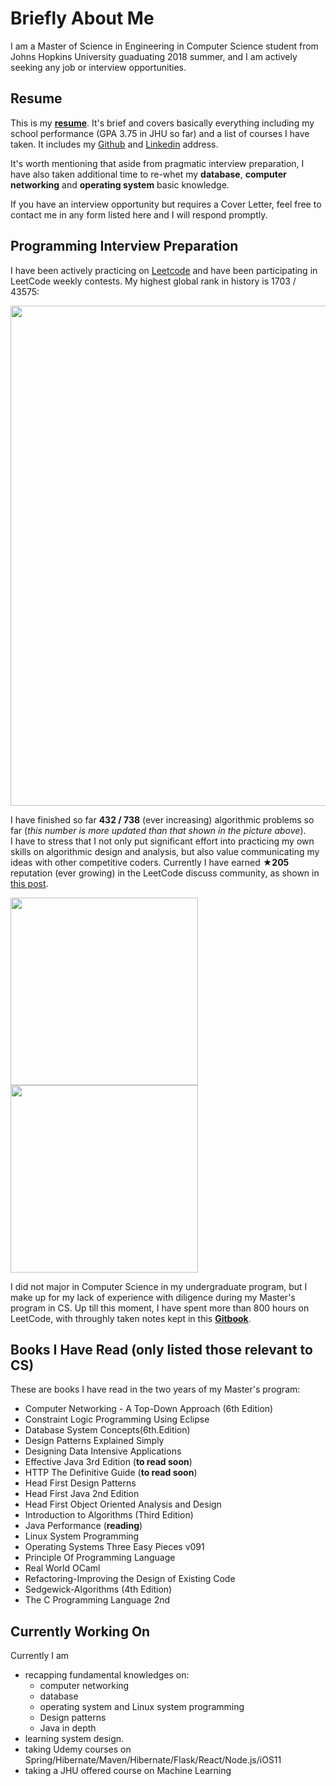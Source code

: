 # Briefly About Me

I am a Master of Science in Engineering in Computer Science student from Johns Hopkins University guaduating 2018 summer, and I am actively seeking any job or interview opportunities. 

## Resume
This is my [**resume**](resume/my-resume.pdf). It's brief and covers basically everything including my school performance (GPA 3.75 in JHU so far) and a list of courses I have taken. It includes my [Github](https://github.com/vegito2002) and [Linkedin](https://www.linkedin.com/in/qiang-zhang-855615117/) address.

It's worth mentioning that aside from pragmatic interview preparation, I have also taken additional time to re-whet my **database**, **computer networking** and **operating system** basic knowledge. 

If you have an interview opportunity but requires a Cover Letter, feel free to contact me in any form listed here and I will respond promptly.

## Programming Interview Preparation
I have been actively practicing on [Leetcode](https://leetcode.com/vegito2002gmailcom/) and have been participating in LeetCode weekly contests. My highest global rank in history is 1703 / 43575:

<img src="https://www.dropbox.com/s/bbslv618fqu4n75/Screenshot%202018-04-22%2001.44.47.png?raw=1" width="800">

I have finished so far **432 / 738** (ever increasing) algorithmic problems so far (*this number is more updated than that shown in the picture above*).   
I have to stress that I not only put significant effort into practicing my own skills on algorithmic design and analysis, but also value communicating my ideas with other competitive coders. Currently I have earned **★205** reputation (ever growing) in the LeetCode discuss community, as shown in [this post](https://leetcode.com/problems/cheapest-flights-within-k-stops/discuss/115490/JAVA-Adapted-Dijkstra's-algorithm-solution:-easy-and-explained).

<img src="https://www.dropbox.com/s/5c3330iuummbknv/Screenshot%202018-04-22%2001.45.03.png?raw=1" width="300">

<img src="https://www.dropbox.com/s/bz103tsndt3jt78/Screenshot%202018-04-22%2001.45.19.png?raw=1" width="300">

I did not major in Computer Science in my undergraduate program, but I make up for my lack of experience with diligence during my Master's program in CS. Up till this moment, I have spent more than 800 hours on LeetCode, with throughly taken notes kept in this [**Gitbook**](https://www.gitbook.com/book/vegito2002/leetcode-notes/details).

## Books I Have Read (only listed those relevant to CS)
These are books I have read in the two years of my Master's program:
* Computer Networking - A Top-Down Approach (6th Edition)
* Constraint Logic Programming Using Eclipse
* Database System Concepts(6th.Edition)
* Design Patterns Explained Simply
* Designing Data Intensive Applications
* Effective Java 3rd Edition (**to read soon**)
* HTTP The Definitive Guide (**to read soon**)
* Head First Design Patterns
* Head First Java 2nd Edition
* Head First Object Oriented Analysis and Design
* Introduction to Algorithms (Third Edition)
* Java Performance (**reading**)
* Linux System Programming
* Operating Systems Three Easy Pieces v091
* Principle Of Programming Language
* Real World OCaml
* Refactoring-Improving the Design of Existing Code
* Sedgewick-Algorithms (4th Edition)
* The C Programming Language 2nd

## Currently Working On
Currently I am
* recapping fundamental knowledges on:
    * computer networking
    * database
    * operating system and Linux system programming
    * Design patterns
    * Java in depth
* learning system design.
* taking Udemy courses on Spring/Hibernate/Maven/Hibernate/Flask/React/Node.js/iOS11
* taking a JHU offered course on Machine Learning
